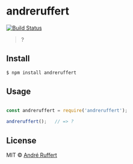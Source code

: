 # andreruffert

[![Build Status](https://travis-ci.org/andreruffert/andreruffert.svg?branch=master)](https://travis-ci.org/andreruffert/andreruffert)

> ?

## Install

```bash
$ npm install andreruffert
```

## Usage

```js

const andreruffert = require('andreruffert');

andreruffert();   // => ?
```

## License

MIT © [André Ruffert](http://andreruffert.com)
